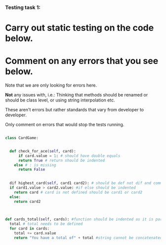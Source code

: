 ### Testing task 1:

# Carry out static testing on the code below.
# Comment on any errors that you see below.

Note that we are only looking for errors here.

**Not** any issues with, i.e.: 
Thinking that methods should be renamed or should be class level, or using string interpolation etc. 

These aren't errors but rather standards that vary from developer to developer. 

Only comment on errors that would stop the tests running.

```python

class CardGame:


  def check_for_ace(self, card):
      if card.value = 1: # should have double equals
      return True # return should be indented
    else # : is missing
      return False
   

  dif highest_card(self, card1 card2): # should be def not dif and comma missing between card1 and card2
  if card1.value > card2.value: #if else should be indented
    return card # card is not defined should be card1 or card2
  else:
    return card2
  


def cards_total(self, cards): #function should be indented as it is part of the class
  total # total needs to be defined
  for card in cards:
    total += card.value
    return "You have a total of" + total #string cannot be concatenated to a integer 
  
```
